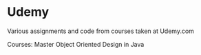 # Udemy

Various assignments and code from courses taken at Udemy.com

Courses:
Master Object Oriented Design in Java
